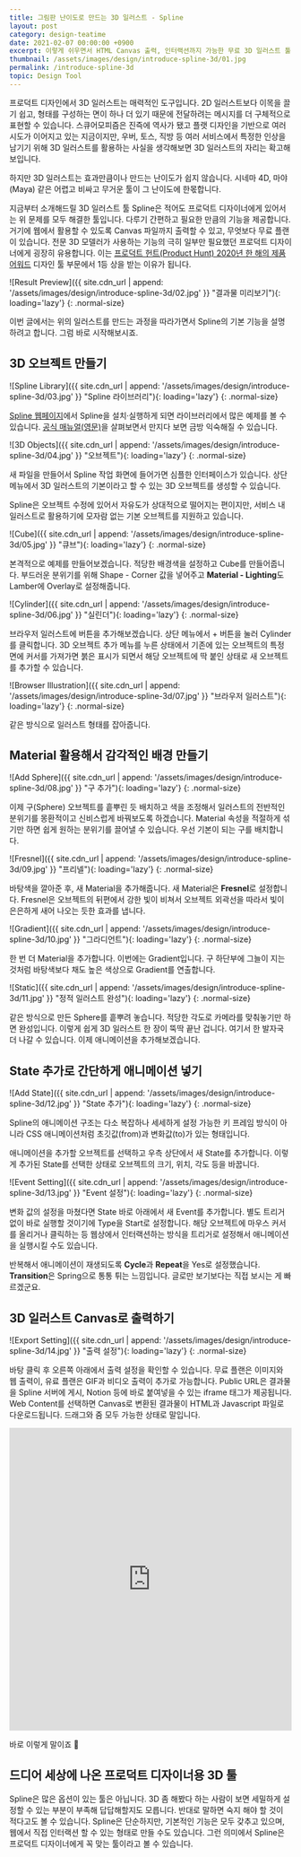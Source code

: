 ```yaml
---
title: 그림판 난이도로 만드는 3D 일러스트 - Spline
layout: post
category: design-teatime
date: 2021-02-07 00:00:00 +0900
excerpt: 이렇게 쉬우면서 HTML Canvas 출력, 인터랙션까지 가능한 무료 3D 일러스트 툴, Spline을 살펴보고 감각적인 일러스트를 만들어봅니다. (윈도우/맥 호환)
thumbnail: /assets/images/design/introduce-spline-3d/01.jpg
permalink: /introduce-spline-3d
topic: Design Tool
---
```


프로덕트 디자인에서 3D 일러스트는 매력적인 도구입니다. 2D 일러스트보다 이목을 끌기 쉽고, 형태를 구성하는 면이 하나 더 있기 때문에 전달하려는 메시지를 더 구체적으로 표현할 수 있습니다. 스큐어모피즘은 진즉에 역사가 됐고 플랫 디자인을 기반으로 여러 시도가 이어지고 있는 지금이지만, 우버, 토스, 직방 등 여러 서비스에서 특정한 인상을 남기기 위해 3D 일러스트를 활용하는 사실을 생각해보면 3D 일러스트의 자리는 확고해 보입니다.

하지만 3D 일러스트는 효과만큼이나 만드는 난이도가 쉽지 않습니다. 시네마 4D, 마야(Maya) 같은 어렵고 비싸고 무거운 툴이 그 난이도에 한몫합니다.

지금부터 소개해드릴 3D 일러스트 툴 Spline은 적어도 프로덕트 디자이너에게 있어서는 위 문제를 모두 해결한 툴입니다. 다루기 간편하고 필요한 만큼의 기능을 제공합니다. 거기에 웹에서 활용할 수 있도록 Canvas 파일까지 출력할 수 있고, 무엇보다 무료 플랜이 있습니다. 전문 3D 모델러가 사용하는 기능의 극히 일부만 필요했던 프로덕트 디자이너에게 굉장히 유용합니다. 이는 <a title="Product Hunt - Announcing the 2020 Golden Kitty Award Winners" href="https://www.producthunt.com/stories/announcing-the-2020-golden-kitty-award-winners" target="_blank">프로덕트 헌트(Product Hunt) 2020년 한 해의 제품 어워드</a> 디자인 툴 부문에서 1등 상을 받는 이유가 됩니다.

![Result Preview]({{ site.cdn_url | append: '/assets/images/design/introduce-spline-3d/02.jpg' }} "결과물 미리보기"){: loading='lazy'}
{: .normal-size}

이번 글에서는 위의 일러스트를 만드는 과정을 따라가면서 Spline의 기본 기능을 설명하려고 합니다. 그럼 바로 시작해보시죠.

## 3D 오브젝트 만들기

![Spline Library]({{ site.cdn_url | append: '/assets/images/design/introduce-spline-3d/03.jpg' }} "Spline 라이브러리"){: loading='lazy'}
{: .normal-size}

<a title="Spline" href="https://spline.design/" target="_blank">Spline 웹페이지</a>에서 Spline을 설치·실행하게 되면 라이브러리에서 많은 예제를 볼 수 있습니다. <a title="Spline Docs" href="https://docs.spline.design/" target="_blank">공식 매뉴얼(영문)</a>을 살펴보면서 만지다 보면 금방 익숙해질 수 있습니다.

![3D Objects]({{ site.cdn_url | append: '/assets/images/design/introduce-spline-3d/04.jpg' }} "오브젝트"){: loading='lazy'}
{: .normal-size}

새 파일을 만들어서 Spline 작업 화면에 들어가면 심플한 인터페이스가 있습니다. 상단 메뉴에서 3D 일러스트의 기본이라고 할 수 있는 3D 오브젝트를 생성할 수 있습니다.

Spline은 오브젝트 수정에 있어서 자유도가 상대적으로 떨어지는 편이지만, 서비스 내 일러스트로 활용하기에 모자람 없는 기본 오브젝트를 지원하고 있습니다.

![Cube]({{ site.cdn_url | append: '/assets/images/design/introduce-spline-3d/05.jpg' }} "큐브"){: loading='lazy'}
{: .normal-size}

본격적으로 예제를 만들어보겠습니다. 적당한 배경색을 설정하고 Cube를 만들어줍니다. 부드러운 분위기를 위해 Shape - Corner 값을 넣어주고 **Material - Lighting**도 Lamber에 Overlay로 설정해줍니다.

![Cylinder]({{ site.cdn_url | append: '/assets/images/design/introduce-spline-3d/06.jpg' }} "실린더"){: loading='lazy'}
{: .normal-size}

브라우저 일러스트에 버튼을 추가해보겠습니다. 상단 메뉴에서 + 버튼을 눌러 Cylinder를 클릭합니다. 3D 오브젝트 추가 메뉴를 누른 상태에서 기존에 있는 오브젝트의 특정 면에 커서를 가져가면 붉은 표시가 되면서 해당 오브젝트에 딱 붙인 상태로 새 오브젝트를 추가할 수 있습니다.

![Browser Illustration]({{ site.cdn_url | append: '/assets/images/design/introduce-spline-3d/07.jpg' }} "브라우저 일러스트"){: loading='lazy'}
{: .normal-size}

같은 방식으로 일러스트 형태를 잡아줍니다.

## Material 활용해서 감각적인 배경 만들기

![Add Sphere]({{ site.cdn_url | append: '/assets/images/design/introduce-spline-3d/08.jpg' }} "구 추가"){: loading='lazy'}
{: .normal-size}

이제 구(Sphere) 오브젝트를 흩뿌린 듯 배치하고 색을 조정해서 일러스트의 전반적인 분위기를 몽환적이고 신비스럽게 바꿔보도록 하겠습니다. Material 속성을 적절하게 섞기만 하면 쉽게 원하는 분위기를 끌어낼 수 있습니다. 우선 기본이 되는 구를 배치합니다.

![Fresnel]({{ site.cdn_url | append: '/assets/images/design/introduce-spline-3d/09.jpg' }} "프리넬"){: loading='lazy'}
{: .normal-size}

바탕색을 깔아준 후, 새 Material을 추가해줍니다. 새 Material은 **Fresnel**로 설정합니다. Fresnel은 오브젝트의 뒤편에서 강한 빛이 비쳐서 오브젝트 외곽선을 따라서 빛이 은은하게 새어 나오는 듯한 효과를 냅니다.

![Gradient]({{ site.cdn_url | append: '/assets/images/design/introduce-spline-3d/10.jpg' }} "그라디언트"){: loading='lazy'}
{: .normal-size}

한 번 더 Material을 추가합니다. 이번에는 Gradient입니다. 구 하단부에 그늘이 지는 것처럼 바탕색보다 채도 높은 색상으로 Gradient를 연출합니다.

![Static]({{ site.cdn_url | append: '/assets/images/design/introduce-spline-3d/11.jpg' }} "정적 일러스트 완성"){: loading='lazy'}
{: .normal-size}

같은 방식으로 만든 Sphere를 흩뿌려 놓습니다. 적당한 각도로 카메라를 맞춰놓기만 하면 완성입니다. 이렇게 쉽게 3D 일러스트 한 장이 뚝딱 끝난 겁니다. 여기서 한 발자국 더 나갈 수 있습니다. 이제 애니메이션을 추가해보겠습니다.

## State 추가로 간단하게 애니메이션 넣기

![Add State]({{ site.cdn_url | append: '/assets/images/design/introduce-spline-3d/12.jpg' }} "State 추가"){: loading='lazy'}
{: .normal-size}

Spline의 애니메이션 구조는 다소 복잡하나 세세하게 설정 가능한 키 프레임 방식이 아니라 CSS 애니메이션처럼 초깃값(from)과 변화값(to)가 있는 형태입니다.

애니메이션을 추가할 오브젝트를 선택하고 우측 상단에서 새 State를 추가합니다. 이렇게 추가된 State를 선택한 상태로 오브젝트의 크기, 위치, 각도 등을 바꿉니다.

![Event Setting]({{ site.cdn_url | append: '/assets/images/design/introduce-spline-3d/13.jpg' }} "Event 설정"){: loading='lazy'}
{: .normal-size}

변화 값의 설정을 마쳤다면 State 바로 아래에서 새 Event를 추가합니다. 별도 트리거 없이 바로 실행할 것이기에 Type을 Start로 설정합니다. 해당 오브젝트에 마우스 커서를 올리거나 클릭하는 등 웹상에서 인터랙션하는 방식을 트리거로 설정해서 애니메이션을 실행시킬 수도 있습니다.

반복해서 애니메이션이 재생되도록 **Cycle**과 **Repeat**을 Yes로 설정했습니다. **Transition**은 Spring으로 통통 튀는 느낌입니다. 글로만 보기보다는 직접 보시는 게 빠르겠군요.

## 3D 일러스트 Canvas로 출력하기

![Export Setting]({{ site.cdn_url | append: '/assets/images/design/introduce-spline-3d/14.jpg' }} "출력 설정"){: loading='lazy'}
{: .normal-size}

바탕 클릭 후 오른쪽 아래에서 출력 설정을 확인할 수 있습니다. 무료 플랜은 이미지와 웹 출력이, 유료 플랜은 GIF과 비디오 출력이 추가로 가능합니다. Public URL은 결과물을 Spline 서버에 게시, Notion 등에 바로 붙여넣을 수 있는 iframe 태그가 제공됩니다. Web Content를 선택하면 Canvas로 변환된 결과물이 HTML과 Javascript 파일로 다운로드됩니다. 드래그와 줌 모두 가능한 상태로 말입니다.

<style>#purple-screen { height: 540px; } @media screen and (max-width: 660px) { #purple-screen { height: 200px; }}
</style>
<iframe id="purple-screen" src='https://dewberry9.github.io/assets/images/design/introduce-spline-3d/canvas' frameborder='0' width='100%'></iframe>

바로 이렇게 말이죠 🤩

## 드디어 세상에 나온 프로덕트 디자이너용 3D 툴

Spline은 많은 옵션이 있는 툴은 아닙니다. 3D 좀 해봤다 하는 사람이 보면 세밀하게 설정할 수 있는 부분이 부족해 답답해할지도 모릅니다. 반대로 말하면 숙지 해야 할 것이 적다고도 볼 수 있습니다. Spline은 단순하지만, 기본적인 기능은 모두 갖추고 있으며, 웹에서 직접 인터랙션 할 수 있는 형태로 만들 수도 있습니다. 그런 의미에서 Spline은 프로덕트 디자이너에게 꼭 맞는 툴이라고 볼 수 있습니다.